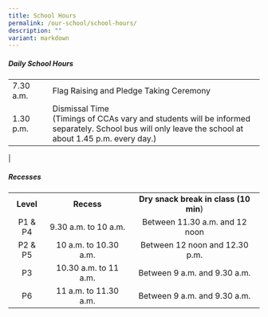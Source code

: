 ```yaml
---
title: School Hours
permalink: /our-school/school-hours/
description: ""
variant: markdown
---
```

##### Daily School Hours

|  |  | |
|---|---|---|
| 7.30 a.m. | | Flag Raising and Pledge Taking Ceremony |
| 1.30 p.m. | | Dismissal Time <br> (Timings of CCAs vary and students will be informed separately. School bus will only leave the school at about 1.45 p.m. every day.) 
|

##### Recesses

||||
|:---:|:---:|:---:|
| **Level** | **Recess** | **Dry snack break in class (10 min**) |
| P1 &amp; P4 | 9.30 a.m. to 10 a.m. | Between 11.30 a.m. and 12 noon |
| P2 &amp; P5 | 10 a.m. to 10.30 a.m. | Between 12 noon and 12.30 p.m. |
|  P3 | 10.30 a.m. to 11 a.m.  | Between 9 a.m. and 9.30 a.m.   |
|  P6 | 11 a.m. to 11.30 a.m.  | Between 9 a.m. and 9.30 a.m.  |